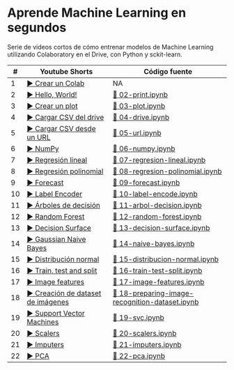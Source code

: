 # Aprende Machine Learning en segundos
Serie de videos cortos de cómo entrenar modelos de Machine Learning utilizando Colaboratory en el Drive, con Python y sckit-learn.



| # | Youtube Shorts | Código fuente |
|---|----------------|---------------|
|1|[▶️ Crear un Colab](https://youtube.com/shorts/lUhn82zsHZE)| NA |
|2|[▶️ Hello, World!](https://youtube.com/shorts/4NEGN9WN36Q)|[📝 02-print.ipynb](02-print.ipynb)|
|3|[▶️ Crear un plot](https://youtube.com/shorts/fmLQYXbFlcU)|[📝 03-plot.ipynb](03-plot.ipynb)|
|4|[▶️ Cargar CSV del drive](https://youtube.com/shorts/yngVQZCMbrY)|[📝 04-drive.ipynb](04-drive.ipynb)|
|5|[▶️ Cargar CSV desde un URL](https://youtube.com/shorts/r74qEuYVOOk)|[📝 05-url.ipynb](05-url.ipynb)|
|6|[▶️ NumPy](https://youtube.com/shorts/wprLMuSwQSE)|[📝 06-numpy.ipynb](06-numpy.ipynb)|
|7|[▶️ Regresión lineal](https://youtube.com/shorts/kvSN6eHnh30)|[📝 07-regresion-lineal.ipynb](07-regresion-lineal.ipynb)|
|8|[▶️ Regresión polinomial](https://youtube.com/shorts/NB5RIM6H5KA)|[📝 08-regresion-polinomial.ipynb](08-regresion-polinomial.ipynb)|
|9|[▶️ Forecast](https://youtube.com/shorts/QtrHBnCYiZw)|[📝 09-forecast.ipynb](09-forecast.ipynb)|
|10|[▶️ Label Encoder](https://youtube.com/shorts/ZRKf-1pdusU)|[📝 10-label-encode.ipynb](10-label-encoder.ipynb)|
|11|[▶️ Árboles de decisión](https://youtube.com/shorts/2kqt_UqupTA)|[📝 11-arbol-decision.ipynb](11-arbol-decision.ipynb)|
|12|[▶️ Random Forest](https://youtube.com/shorts/-cq99Z6BhQ4)|[📝 12-random-forest.ipynb](12-random-forest.ipynb)|
|13|[▶️ Decision Surface](https://youtube.com/shorts/o2D-TQXrL34)|[📝 13-decision-surface.ipynb](13-decision-surface.ipynb)|
|14|[▶️ Gaussian Naive Bayes](https://youtube.com/shorts/-KJX5nVabsQ)|[📝 14-naive-bayes.ipynb](14-naive-bayes.ipynb)|
|15|[▶️ Distribución normal](https://youtube.com/shorts/L25CyMw61j8)|[📝 15-distribucion-normal.ipynb](15-distribucion-normal.ipynb)|
|16|[▶️ Train, test and split](https://youtube.com/shorts/41y3AboDfHs)|[📝 16-train-test-split.ipynb](16-train-test-split.ipynb)|
|17|[▶️ Image features](https://youtube.com/shorts/NY96m9TnCmU)|[📝 17-image-features.ipynb](17-image-features.ipynb)|
|18|[▶️ Creación de dataset de imágenes](https://youtube.com/shorts/Z3HYjPEgwAY)|[📝 18-preparing-image-recognition-dataset.ipynb](18-preparing-image-recognition-dataset.ipynb)|
|19|[▶️ Support Vector Machines](https://youtube.com/shorts/fsMG1XXapRs)|[📝 19-svc.ipynb](19-svc.ipynb)|
|20|[▶️ Scalers](https://youtube.com/shorts/Hzi1NgN1GFU)|[📝 20-scalers.ipynb](20-scalers.ipynb)|
|21|[▶️ Imputers](https://youtube.com/shorts/zOUQVACcuFY)|[📝 21-imputers.ipynb](21-imputers.ipynb)|
|22|[▶️ PCA](https://youtube.com/shorts/7yqWE-dInMc)|[📝 22-pca.ipynb](22-pca.ipynb)|

